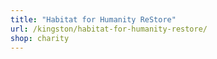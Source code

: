 ```yaml
---
title: "Habitat for Humanity ReStore"
url: /kingston/habitat-for-humanity-restore/
shop: charity
---
```

